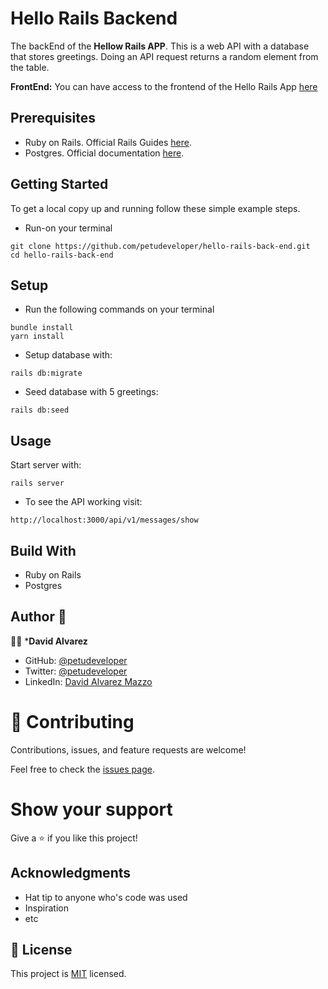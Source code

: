 # Hello Rails Backend

The backEnd of the **Hellow Rails APP**. This is a web API with a database that stores greetings. Doing an API request returns a random element from the table.

**FrontEnd:** You can have access to the frontend of the Hello Rails App [here](https://github.com/petudeveloper/-hello-react-front-end)

## Prerequisites
- Ruby on Rails. Official Rails Guides [here](https://guides.rubyonrails.org/).
- Postgres. Official documentation [here](https://www.postgresql.org/download/).

## Getting Started
To get a local copy up and running follow these simple example steps.

- Run-on your terminal 
```
git clone https://github.com/petudeveloper/hello-rails-back-end.git
cd hello-rails-back-end
```

## Setup

- Run the following commands on your terminal
```
bundle install
yarn install
```


- Setup database with:
```
rails db:migrate
```


- Seed database with 5 greetings:
```
rails db:seed
```


## Usage
Start server with:
```
rails server
```

- To see the API working visit: 
```
http://localhost:3000/api/v1/messages/show
```

## Build With

- Ruby on Rails
- Postgres

## Author 👤 

👨‍💻 ***David Alvarez**

- GitHub: [@petudeveloper](https://github.com/petudeveloper)
- Twitter: [@petudeveloper](https://twitter.com/petudeveloper)
- LinkedIn: [David Alvarez Mazzo](https://www.linkedin.com/in/davidalvarezmazzo/)

# 🤝 Contributing

Contributions, issues, and feature requests are welcome!

Feel free to check the [issues page](https://github.com/petudeveloper/space-travelers/issues).

# Show your support

Give a ⭐️ if you like this project!

## Acknowledgments

- Hat tip to anyone who's code was used
- Inspiration
- etc

## 📝 License

This project is [MIT](./MIT.md) licensed.
